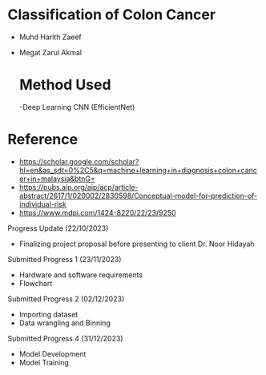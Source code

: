 # Classification of Colon Cancer
- Muhd Harith Zaeef
- Megat Zarul Akmal

  # Method Used
  -Deep Learning CNN (EfficientNet)

# Reference

- https://scholar.google.com/scholar?hl=en&as_sdt=0%2C5&q=machine+learning+in+diagnosis+colon+cancer+in+malaysia&btnG=
- https://pubs.aip.org/aip/acp/article-abstract/2617/1/020002/2830598/Conceptual-model-for-prediction-of-individual-risk
- https://www.mdpi.com/1424-8220/22/23/9250

Progress Update (22/10/2023)
- Finalizing project proposal before presenting to client Dr. Noor Hidayah

Submitted Progress 1 (23/11/2023)
- Hardware and software requirements
- Flowchart

Submitted Progress 2 (02/12/2023)
- Importing dataset
- Data wrangling and Binning

Submitted Progress 4 (31/12/2023)
- Model Development
- Model Training
